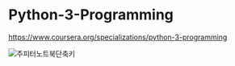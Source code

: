 # Python-3-Programming
https://www.coursera.org/specializations/python-3-programming


![주피터노트북단축키](https://user-images.githubusercontent.com/28890940/103373611-bc934b00-4b18-11eb-8e49-5ebdd960e202.png)
